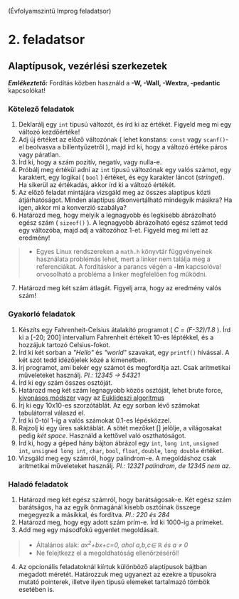 (Évfolyamszintű Improg feladatsor)

# 2. feladatsor

## Alaptípusok, vezérlési szerkezetek

***Emlékeztető:*** Fordítás közben használd a **-W, -Wall, -Wextra, -pedantic** kapcsolókat!


### Kötelező feladatok

1. Deklarálj egy `int` típusú változót, és írd ki az értékét. Figyeld meg mi egy változó kezdőértéke!
2. Adj új értéket az előző változónak ( lehet konstans: `const` vagy `scanf()`-el beolvasva a billentyűzetről ), majd írd ki, hogy a változó értéke páros vagy páratlan.
3. Írd ki, hogy a szám pozitív, negatív, vagy nulla-e.
4. Próbálj meg értékül adni az `int` típusú változónak egy valós számot, egy karaktert, egy logikai ( `bool` ) értéket, és egy karakter láncot (*stringet*). Ha sikerül az értékadás, akkor írd ki a változó értékét.
5. Az előző feladat mintájára vizsgáld meg az összes alaptípus közti átjárhatóságot. Minden alaptípus átkonvertálható mindegyik másikra? Ha igen, akkor mi a konverzió szabálya?
6. Határozd meg, hogy melyik a legnagyobb és legkisebb ábrázolható egész szám ( `sizeof()` ). A legnagyobb ábrázolható egész számot tedd egy változóba, majd adj a változóhoz 1-et. Figyeld meg mi lett az eredmény!
> - Egyes Linux rendszereken a `math.h` könyvtár függvényeinek használata problémás lehet, mert a linker nem találja meg a referenciákat. A fordításkor a parancs végén a **-lm** kapcsolóval orvosolható a probléma a linker megfelelően fog működni.
7. Határozd meg két szám átlagát. Figyelj arra, hogy az eredmény valós szám!

### Gyakorló feladatok

1. Készíts egy Fahrenheit-Celsius átalakító programot ( *C = (F-32)/1.8* ). Írd ki a [-20; 200] intervallum Fahrenheit értékeit 10-es léptékkel, és a hozzájuk tartozó Celsius-fokot.
2. Írd ki két sorban a *"Hello"* és *"world"* szavakat, egy `printf()` hívással. A két szót tedd idézőjelek közé a kimenetben.
3. Írj programot, ami bekér egy számot és megfordítja azt. Csak aritmetikai műveleteket használj. *Pl.: 12345 -> 54321*
4. Írd ki egy szám összes osztóját.
5. Határozd meg két szám legnagyobb közös osztóját, lehet brute force, [kivonásos módszer](https://hu.wikipedia.org/wiki/Legnagyobb_k%C3%B6z%C3%B6s_oszt%C3%B3) vagy az [Euklideszi algoritmus](https://hu.wikipedia.org/wiki/Euklideszi_algoritmus)
6. Írj ki egy 10x10-es szorzótáblát. Az egy sorban lévő számokat tabulátorral válaszd el.
7. Írd ki 0-tól 1-ig a valós számokat 0.1-es lépésközzel.
8. Rajzolj ki egy üres sakktáblát. A sötét mezőket [] jelölje, a világosakat pedig *két space*. Használd a kettővel való oszthatóságot.
9. Írd ki, hogy a géped hány bájton ábrázol egy `int`, `long int`, `unsigned int`, `unsigned long int`, `char`, `bool`, `float`, `double`, `long double` értéket.
10. Vizsgáld meg egy számról, hogy palindrom-e. A megoldáshoz csak aritmetikai műveleteket használj. *Pl.: 12321 palindrom, de 12345 nem az.*

### Haladó feladatok

1. Határozd meg két egész számról, hogy barátságosak-e. Két egész szám barátságos, ha az egyik önmagánál kisebb osztóinak összege megegyezik a másikkal, és fordítva. *Pl.: 220 és 284*
2. Határozd meg, hogy egy adott szám prím-e. Írd ki 1000-ig a prímeket.
3. Add meg egy másodfokú egyenlet megoldásait.
> - Általános alak: *ax<sup>2</sup>+bx+c=0, ahol a,b,c∈ ℝ és a ≠ 0*
> - Ne felejtkezz el a megoldhatóság ellenőrzéséről!
4. Az opcionális feladatoknál kiírtuk különböző alaptípusok bájtban megadott méretét. Határozzuk meg ugyanezt az ezekre a típusokra mutató pointerek, illetve ilyen típusú elemeket tartalmazó tömbök esetében is.
